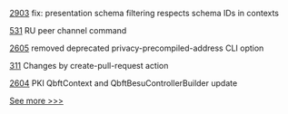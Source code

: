
[2903](https://github.com/hyperledger/aries-framework-go/pull/2903) fix: presentation schema filtering respects schema IDs in contexts

[531](https://github.com/hyperledger/fabric-docs-i18n/pull/531) RU peer channel command

[2605](https://github.com/hyperledger/besu/pull/2605) removed deprecated privacy-precompiled-address CLI option

[311](https://github.com/hyperledger/aries-agent-test-harness/pull/311) Changes by create-pull-request action

[2604](https://github.com/hyperledger/besu/pull/2604) PKI QbftContext and QbftBesuControllerBuilder update


[See more >>>](https://start-here.hyperledger.org/pull-requests)
